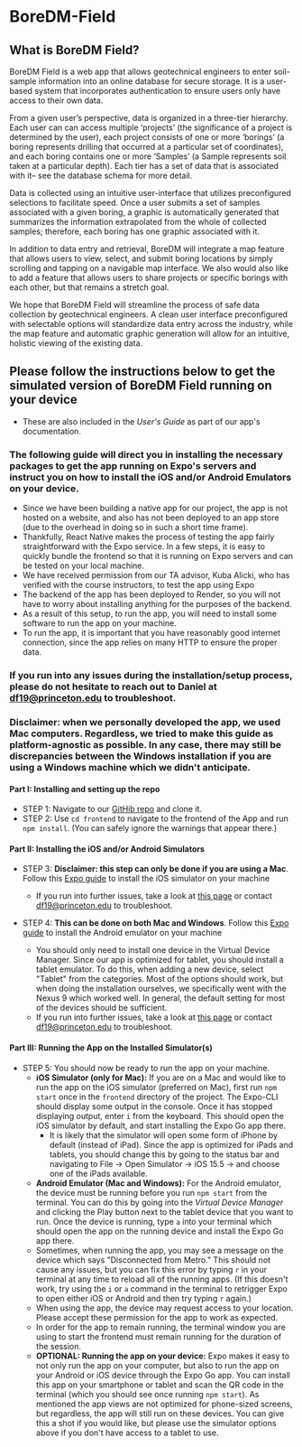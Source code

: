 # BoreDM-Field

## What is BoreDM Field?

BoreDM Field is a web app that allows geotechnical engineers to enter soil-sample information into an online database for secure storage. It is a user-based system that incorporates authentication to ensure users only have access to their own data.

From a given user’s perspective, data is organized in a three-tier hierarchy. Each user can can access multiple ‘projects’ (the significance of a project is determined by the user), each project consists of one or more ‘borings’ (a boring represents drilling that occurred at a particular set of coordinates), and each boring contains one or more ‘Samples’ (a Sample represents soil taken at a particular depth). Each tier has a set of data that is associated with it– see the database schema for more detail.

Data is collected using an intuitive user-interface that utilizes preconfigured selections to facilitate speed. Once a user submits a set of samples associated with a given boring, a graphic is automatically generated that summarizes the information extrapolated from the whole of collected samples; therefore, each boring has one graphic associated with it.

In addition to data entry and retrieval, BoreDM will integrate a map feature that allows users to view, select, and submit boring locations by simply scrolling and tapping on a navigable map interface. We also would also like to add a feature that allows users to share projects or specific borings with each other, but that remains a stretch goal.

We hope that BoreDM Field will streamline the process of safe data collection by geotechnical engineers. A clean user interface preconfigured with selectable options will standardize data entry across the industry, while the map feature and automatic graphic generation will allow for an intuitive, holistic viewing of the existing data.

## Please follow the instructions below to get the simulated version of BoreDM Field running on your device

- These are also included in the _User's Guide_ as part of our app's documentation.

### The following guide will direct you in installing the necessary packages to get the app running on Expo's servers and instruct you on how to install the iOS and/or Android Emulators on your device.

- Since we have been building a native app for our project, the app is not hosted on a website, and also has not been deployed to an app store (due to the overhead in doing so in such a short time frame).
- Thankfully, React Native makes the process of testing the app fairly straightforward with the Expo service. In a few steps, it is easy to quickly bundle the frontend so that it is running on Expo servers and can be tested on your local machine.
- We have received permission from our TA advisor, Kuba Alicki, who has verified with the course instructors, to test the app using Expo
- The backend of the app has been deployed to Render, so you will not have to worry about installing anything for the purposes of the backend.
- As a result of this setup, to run the app, you will need to install some software to run the app on your machine.
- To run the app, it is important that you have reasonably good internet connection, since the app relies on many HTTP to ensure the proper data.

### If you run into any issues during the installation/setup process, please do not hesitate to reach out to Daniel at df19@princeton.edu to troubleshoot.

### **Disclaimer: when we personally developed the app, we used Mac computers. Regardless, we tried to make this guide as platform-agnostic as possible. In any case, there may still be discrepancies between the Windows installation if you are using a Windows machine which we didn't anticipate.**

#### **Part I: Installing and setting up the repo**

- STEP 1: Navigate to our [GitHib repo](https://github.com/yabrown/BoreDM-Field) and clone it.
- STEP 2: Use `cd frontend` to navigate to the frontend of the App and run `npm install`. (You can safely ignore the warnings that appear there.)

#### **Part II: Installing the iOS and/or Android Simulators**

- STEP 3: **Disclaimer: this step can only be done if you are using a Mac**. Follow this [Expo guide](https://docs.expo.dev/workflow/ios-simulator/) to install the iOS simulator on your machine

  - If you run into further issues, take a look at [this page](https://developer.apple.com/documentation/xcode/running-your-app-in-simulator-or-on-a-device) or contact df19@princeton.edu to troubleshoot.

- STEP 4: **This can be done on both Mac and Windows**. Follow this [Expo guide](https://docs.expo.dev/workflow/android-studio-emulator/) to install the Android emulator on your machine
  - You should only need to install one device in the Virtual Device Manager. Since our app is optimized for tablet, you should install a tablet emulator. To do this, when adding a new device, select "Tablet" from the categories. Most of the options should work, but when doing the installation ourselves, we specifically went with the Nexus 9 which worked well. In general, the default setting for most of the devices should be sufficient.
  - If you run into further issues, take a look at [this page](https://developer.android.com/design-for-safety/privacy-sandbox/download#:~:text=In%20Android%20Studio%2C%20go%20to,Android%20Emulator%2C%20and%20click%20OK.) or contact df19@princeton.edu to troubleshoot.

#### **Part III: Running the App on the Installed Simulator(s)**

- STEP 5: You should now be ready to run the app on your machine.
  - **iOS Simulator (only for Mac):** If you are on a Mac and would like to run the app on the iOS simulator (preferred on Mac), first run `npm start` once in the `frontend` directory of the project. The Expo-CLI should display some output in the console. Once it has stopped displaying output, enter `i` from the keyboard. This should open the iOS simulator by default, and start installing the Expo Go app there.
    - It is likely that the simulator will open some form of iPhone by default (instead of iPad). Since the app is optimized for iPads and tablets, you should change this by going to the status bar and navigating to File -> Open Simulator -> iOS 15.5 -> and choose one of the iPads available.
  - **Android Emulator (Mac and Windows):** For the Android emulator, the device must be running before you run `npm start` from the terminal. You can do this by going into the _Virtual Device Manager_ and clicking the Play button next to the tablet device that you want to run. Once the device is running, type `a` into your terminal which should open the app on the running device and install the Expo Go app there.
  - Sometimes, when running the app, you may see a message on the device which says "Disconnected from Metro." This should not cause any issues, but you can fix this error by typing `r` in your terminal at any time to reload all of the running apps. (If this doesn't work, try using the `i` or `a` command in the terminal to retrigger Expo to open either iOS or Android and then try typing `r` again.)
  - When using the app, the device may request access to your location. Please accept these permission for the app to work as expected.
  - In order for the app to remain running, the terminal window you are using to start the frontend must remain running for the duration of the session.
  - **OPTIONAL: Running the app on your device:** Expo makes it easy to not only run the app on your computer, but also to run the app on your Android or iOS device through the Expo Go app. You can install this app on your smartphone or tablet and scan the QR code in the terminal (which you should see once running `npm start`). As mentioned the app views are not optimized for phone-sized screens, but regardless, the app will still run on these devices. You can give this a shot if you would like, but please use the simulator options above if you don't have access to a tablet to use.
